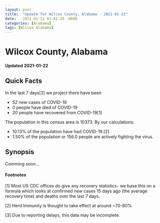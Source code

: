 ```yaml
---
layout: post
title:  "Update for Wilcox County, Alabama - 2021-01-22"
date:   2021-01-22 01:01:29 -0600
categories: [Alabama]
tags: [Wilcox-Alabama]
---
```


# Wilcox County, Alabama
#### Updated 2021-01-22

## Quick Facts

In the last 7 days[3] we project there have been
- *52* new cases of COVID-19
- *0* people have died of COVID-19
- *20* people have recovered from COVID-19[1]

The population in this census area is 10373. By our calculations:
- 10.13% of the population have had COVID-19.[2]
- 1.50% of the population or 156.0 people are actively fighting the virus.

## Synopsis

Comming soon...


#### Footnotes

[1] Most US CDC offices do give any recovery statistics- we base this on a formula which looks at confirmed new cases
15 days ago (the average recovery time) and deaths over the last 7 days.

[2] Herd Immunity is thought to take effect at around ~70-80%

[3] Due to reporting delays, this data may be incomplete.
 
    